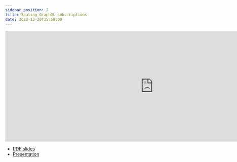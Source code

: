 ```yaml
---
sidebar_position: 2
title: Scaling GraphQL subscriptions
date: 2022-12-20T15:50:00
---
```


<iframe width="934" height="350" src="https://www.youtube.com/embed/MJ9nVznZ-cM?t=4922" title="2022.12.20 #85 LIVE STREAM @ Eesti Energia office" frameborder="0" allow="accelerometer; autoplay; clipboard-write; encrypted-media; gyroscope; picture-in-picture; web-share" referrerpolicy="strict-origin-when-cross-origin" allowfullscreen></iframe>

- [PDF slides](Scaling%20GraphQL%20Subscriptions.pptx.pdf)
- [Presentation](https://docs.google.com/presentation/d/1h6VOj_8u5dxpJ5xrSkYCLN5Szyu_Xr2v/edit#slide=id.p3)
